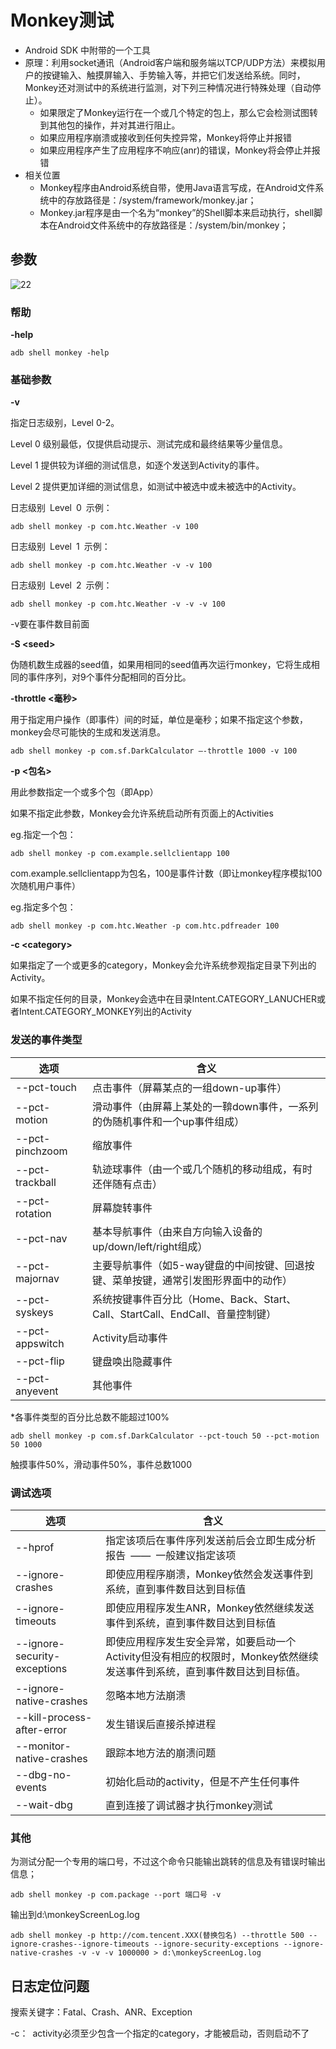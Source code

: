 # Monkey测试

- Android SDK 中附带的一个工具
- 原理：利用socket通讯（Android客户端和服务端以TCP/UDP方法）来模拟用户的按键输入、触摸屏输入、手势输入等，并把它们发送给系统。同时，Monkey还对测试中的系统进行监测，对下列三种情况进行特殊处理（自动停止）。
  - 如果限定了Monkey运行在一个或几个特定的包上，那么它会检测试图转到其他包的操作，并对其进行阻止。
  - 如果应用程序崩溃或接收到任何失控异常，Monkey将停止并报错
  - 如果应用程序产生了应用程序不响应(anr)的错误，Monkey将会停止并报错
- 相关位置
  - Monkey程序由Android系统自带，使用Java语言写成，在Android文件系统中的存放路径是：/system/framework/monkey.jar；
  - Monkey.jar程序是由一个名为“monkey”的Shell脚本来启动执行，shell脚本在Android文件系统中的存放路径是：/system/bin/monkey；

## 参数

![22](E:/personal/CSLibrary/04_Android/imgs/22.jpg)

### 帮助

**-help**

```
adb shell monkey -help
```

### 基础参数

**-v**

指定日志级别，Level 0-2。

Level 0 级别最低，仅提供启动提示、测试完成和最终结果等少量信息。

Level 1 提供较为详细的测试信息，如逐个发送到Activity的事件。

Level 2 提供更加详细的测试信息，如测试中被选中或未被选中的Activity。

日志级别 Level 0 示例：

```
adb shell monkey -p com.htc.Weather -v 100 
```

日志级别 Level 1 示例：

```
adb shell monkey -p com.htc.Weather -v -v 100  
```

日志级别 Level 2 示例：

```
adb shell monkey -p com.htc.Weather -v -v -v 100 
```

-v要在事件数目前面

**-S \<seed\>**

伪随机数生成器的seed值，如果用相同的seed值再次运行monkey，它将生成相同的事件序列，对9个事件分配相同的百分比。

**-throttle <毫秒>**

用于指定用户操作（即事件）间的时延，单位是毫秒；如果不指定这个参数，monkey会尽可能快的生成和发送消息。

```
adb shell monkey -p com.sf.DarkCalculator –-throttle 1000 -v 100
```

**-p <包名>**

用此参数指定一个或多个包（即App）

如果不指定此参数，Monkey会允许系统启动所有页面上的Activities

eg.指定一个包：

```
adb shell monkey -p com.example.sellclientapp 100 
```

com.example.sellclientapp为包名，100是事件计数（即让monkey程序模拟100次随机用户事件）

eg.指定多个包：

```
adb shell monkey -p com.htc.Weather -p com.htc.pdfreader 100 
```

**-c \<category\>**

如果指定了一个或更多的category，Monkey会允许系统参观指定目录下列出的Activity。

如果不指定任何的目录，Monkey会选中在目录Intent.CATEGORY_LANUCHER或者Intent.CATEGORY_MONKEY列出的Activity

### 发送的事件类型

| 选项            | 含义                                                         |
| --------------- | ------------------------------------------------------------ |
| --pct-touch     | 点击事件（屏幕某点的一组down-up事件）                        |
| --pct-motion    | 滑动事件（由屏幕上某处的一鞥down事件，一系列的伪随机事件和一个up事件组成） |
| --pct-pinchzoom | 缩放事件                                                     |
| --pct-trackball | 轨迹球事件（由一个或几个随机的移动组成，有时还伴随有点击）   |
| --pct-rotation  | 屏幕旋转事件                                                 |
| --pct-nav       | 基本导航事件（由来自方向输入设备的up/down/left/right组成）   |
| --pct-majornav  | 主要导航事件（如5-way键盘的中间按键、回退按键、菜单按键，通常引发图形界面中的动作） |
| --pct-syskeys   | 系统按键事件百分比（Home、Back、Start、Call、StartCall、EndCall、音量控制键） |
| --pct-appswitch | Activity启动事件                                             |
| --pct-flip      | 键盘唤出隐藏事件                                             |
| --pct-anyevent  | 其他事件                                                     |

*各事件类型的百分比总数不能超过100%

```
adb shell monkey -p com.sf.DarkCalculator --pct-touch 50 --pct-motion 50 1000
```

触摸事件50%，滑动事件50%，事件总数1000

### 调试选项

| 选项                         | 含义                                                         |
| ---------------------------- | ------------------------------------------------------------ |
| --hprof                      | 指定该项后在事件序列发送前后会立即生成分析报告 —— 一般建议指定该项 |
| --ignore-crashes             | 即使应用程序崩溃，Monkey依然会发送事件到系统，直到事件数目达到目标值 |
| --ignore-timeouts            | 即使应用程序发生ANR，Monkey依然继续发送事件到系统，直到事件数目达到目标值 |
| --ignore-security-exceptions | 即使应用程序发生安全异常，如要启动一个Activity但没有相应的权限时，Monkey依然继续发送事件到系统，直到事件数目达到目标值。 |
| --ignore-native-crashes      | 忽略本地方法崩溃                                             |
| --kill-process-after-error   | 发生错误后直接杀掉进程                                       |
| --monitor-native-crashes     | 跟踪本地方法的崩溃问题                                       |
| --dbg-no-events              | 初始化启动的activity，但是不产生任何事件                     |
| --wait-dbg                   | 直到连接了调试器才执行monkey测试                             |

### 其他

为测试分配一个专用的端口号，不过这个命令只能输出跳转的信息及有错误时输出信息；

```
adb shell monkey -p com.package --port 端口号 -v
```

输出到d:\monkeyScreenLog.log

```
adb shell monkey -p http://com.tencent.XXX(替换包名) --throttle 500 --ignore-crashes--ignore-timeouts --ignore-security-exceptions --ignore-native-crashes -v -v -v 1000000 > d:\monkeyScreenLog.log
```

## 日志定位问题

搜索关键字：Fatal、Crash、ANR、Exception

-c： activity必须至少包含一个指定的category，才能被启动，否则启动不了 